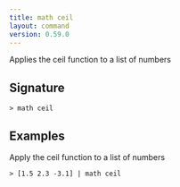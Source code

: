 ```yaml
---
title: math ceil
layout: command
version: 0.59.0
---
```


Applies the ceil function to a list of numbers

## Signature

```> math ceil ```

## Examples

Apply the ceil function to a list of numbers
```shell
> [1.5 2.3 -3.1] | math ceil
```

